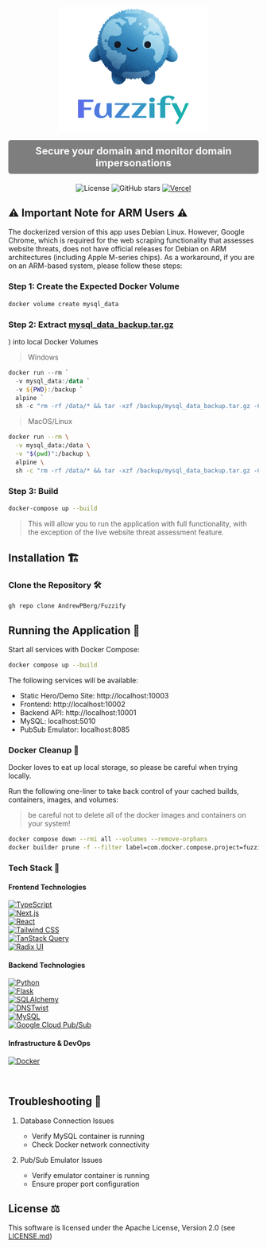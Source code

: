 <p align="center">
  <img src="logo.svg" alt="Fuzzify Logo" width="300" style="display:inline-block;">

</p>

<p align="center" style="font-size: 1.25rem; margin-top: 0.5rem; color: white; font-weight: bold; background-color: rgba(0, 0, 0, 0.5); padding: 10px; border-radius: 5px;">
  Secure your domain and monitor domain impersonations
</p>

<p align="center">
  <img src="https://img.shields.io/badge/License-Apache_2.0-blue.svg" alt="License">
  <img src="https://img.shields.io/github/stars/AndrewPBerg/Fuzzify?style=social" alt="GitHub stars">
  <a href="https://fuzzify-jade.vercel.app"><img src="https://img.shields.io/badge/vercel-deployed-brightgreen?logo=vercel" alt="Vercel"></a>

</p>


## ⚠️ **Important Note for ARM Users** ⚠️

The dockerized version of this app uses Debian Linux. However, Google Chrome, which is required for the web scraping functionality that assesses website threats, does not have official releases for Debian on ARM architectures (including Apple M-series chips).
As a workaround, if you are on an ARM-based system, please follow these steps:


### Step 1: Create the Expected Docker Volume
```zsh
docker volume create mysql_data
```
### Step 2: Extract [mysql_data_backup.tar.gz](https://github.com/AndrewPBerg/Fuzzify/blob/master/mysql_data_backup.tar.gz)
) into local Docker Volumes

> Windows
```ps1
docker run --rm `
  -v mysql_data:/data `
  -v ${PWD}:/backup `
  alpine `
  sh -c "rm -rf /data/* && tar -xzf /backup/mysql_data_backup.tar.gz -C /data"
```

> MacOS/Linux
```zsh
docker run --rm \
  -v mysql_data:/data \
  -v "$(pwd)":/backup \
  alpine \
  sh -c "rm -rf /data/* && tar -xzf /backup/mysql_data_backup.tar.gz -C /data"
```

### Step 3: Build
```zsh
docker-compose up --build
```

> This will allow you to run the application with full functionality, with the exception of the live website threat assessment feature.

## Installation 🏗️


### Clone the Repository 🛠️


```bash
gh repo clone AndrewPBerg/Fuzzify
```

## Running the Application 🐳

Start all services with Docker Compose:

```bash
docker compose up --build
```

The following services will be available:
- Static Hero/Demo Site: http://localhost:10003 
- Frontend: http://localhost:10002
- Backend API: http://localhost:10001
- MySQL: localhost:5010
- PubSub Emulator: localhost:8085

### Docker Cleanup 🧹

Docker loves to eat up local storage, so please be careful when trying locally.

Run the following one-liner to take back control of your cached builds, containers, images, and volumes:

> be careful not to delete all of the docker images and containers on your system!

```bash
docker compose down --rmi all --volumes --remove-orphans
docker builder prune -f --filter label=com.docker.compose.project=fuzzify
```

### Tech Stack 🚀

#### Frontend Technologies 
[![TypeScript](https://img.shields.io/badge/TypeScript-%23007ACC.svg?logo=typescript&logoColor=white)](https://www.typescriptlang.org/)<br>
[![Next.js](https://img.shields.io/badge/Next.js-black?logo=next.js&logoColor=white)](https://nextjs.org/)<br>
[![React](https://img.shields.io/badge/React-%2320232a.svg?logo=react&logoColor=%2361DAFB)](https://reactjs.org/)<br>
[![Tailwind CSS](https://img.shields.io/badge/Tailwind%20CSS-%2338B2AC.svg?logo=tailwind-css&logoColor=white)](https://tailwindcss.com/)<br>
[![TanStack Query](https://img.shields.io/badge/TanStack%20Query-%23FF4154.svg?logo=react-query&logoColor=white)](https://tanstack.com/query/)<br>
[![Radix UI](https://img.shields.io/badge/Radix%20UI-%23161618.svg?logo=radix-ui&logoColor=white)](https://www.radix-ui.com/)<br>

#### Backend Technologies 
[![Python](https://img.shields.io/badge/Python-%2314354C.svg?logo=python&logoColor=white)](https://www.python.org/)<br>
[![Flask](https://img.shields.io/badge/Flask-%23000.svg?logo=flask&logoColor=white)](https://flask.palletsprojects.com/)<br>
[![SQLAlchemy](https://img.shields.io/badge/SQLAlchemy-%23FCA121.svg?logo=sqlalchemy&logoColor=white)](https://www.sqlalchemy.org/)<br>
[![DNSTwist](https://img.shields.io/badge/DNSTwist-%23006CBC.svg?logo=dns&logoColor=white)](https://github.com/elceef/dnstwist)<br>
[![MySQL](https://img.shields.io/badge/MySQL-%2300f.svg?logo=mysql&logoColor=white)](https://www.mysql.com/)<br>
[![Google Cloud Pub/Sub](https://img.shields.io/badge/Google%20Cloud%20Pub%2FSub-%234285F4.svg?logo=google-cloud&logoColor=white)](https://cloud.google.com/pubsub)<br>

#### Infrastructure & DevOps 
[![Docker](https://img.shields.io/badge/Docker-%230db7ed.svg?logo=docker&logoColor=white)](https://www.docker.com/)<br>

<br>

## Troubleshooting 🔨

1. Database Connection Issues
   - Verify MySQL container is running
   - Check Docker network connectivity

2. Pub/Sub Emulator Issues
   - Verify emulator container is running
   - Ensure proper port configuration

## License ⚖️

This software is licensed under the Apache License, Version 2.0 (see [LICENSE.md](https://github.com/AndrewPBerg/Fuzzify/blob/master/LICENSE.md))

